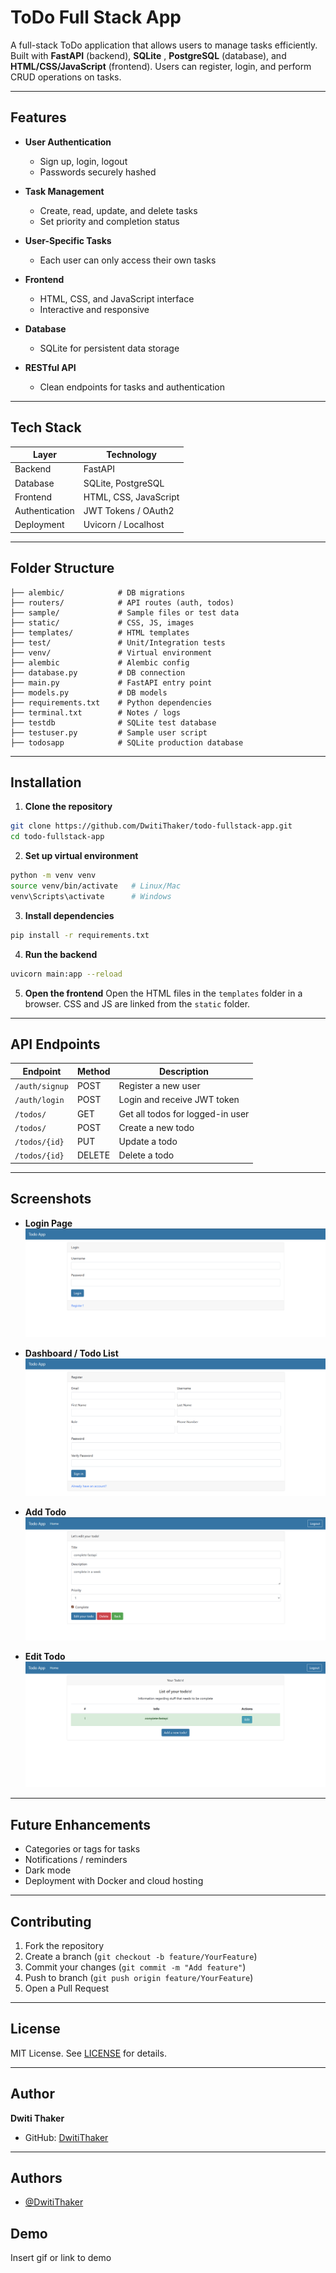 

# ToDo Full Stack App 

A full-stack ToDo application that allows users to manage tasks efficiently. Built with **FastAPI** (backend), **SQLite** , **PostgreSQL** (database), and **HTML/CSS/JavaScript** (frontend). Users can register, login, and perform CRUD operations on tasks.

---

## Features

* **User Authentication**

  * Sign up, login, logout
  * Passwords securely hashed
* **Task Management**

  * Create, read, update, and delete tasks
  * Set priority and completion status
* **User-Specific Tasks**

  * Each user can only access their own tasks
* **Frontend**

  * HTML, CSS, and JavaScript interface
  * Interactive and responsive
* **Database**

  * SQLite for persistent data storage
* **RESTful API**

  * Clean endpoints for tasks and authentication

---

## Tech Stack

| Layer          | Technology            |
| -------------- | --------------------- |
| Backend        | FastAPI               |
| Database       | SQLite, PostgreSQL    |
| Frontend       | HTML, CSS, JavaScript |
| Authentication | JWT Tokens / OAuth2   |
| Deployment     | Uvicorn / Localhost   |

---

## Folder Structure

```
├── alembic/            # DB migrations
├── routers/            # API routes (auth, todos)
├── sample/             # Sample files or test data
├── static/             # CSS, JS, images
├── templates/          # HTML templates
├── test/               # Unit/Integration tests
├── venv/               # Virtual environment
├── alembic             # Alembic config
├── database.py         # DB connection
├── main.py             # FastAPI entry point
├── models.py           # DB models
├── requirements.txt    # Python dependencies
├── terminal.txt        # Notes / logs
├── testdb              # SQLite test database
├── testuser.py         # Sample user script
├── todosapp            # SQLite production database
```

---

## Installation

1. **Clone the repository**

```bash
git clone https://github.com/DwitiThaker/todo-fullstack-app.git
cd todo-fullstack-app
```

2. **Set up virtual environment**

```bash
python -m venv venv
source venv/bin/activate   # Linux/Mac
venv\Scripts\activate      # Windows
```

3. **Install dependencies**

```bash
pip install -r requirements.txt
```

4. **Run the backend**

```bash
uvicorn main:app --reload
```

5. **Open the frontend**
   Open the HTML files in the `templates` folder in a browser. CSS and JS are linked from the `static` folder.

---

## API Endpoints

| Endpoint       | Method | Description                      |
| -------------- | ------ | -------------------------------- |
| `/auth/signup` | POST   | Register a new user              |
| `/auth/login`  | POST   | Login and receive JWT token      |
| `/todos/`      | GET    | Get all todos for logged-in user |
| `/todos/`      | POST   | Create a new todo                |
| `/todos/{id}`  | PUT    | Update a todo                    |
| `/todos/{id}`  | DELETE | Delete a todo                    |

---

## Screenshots

* **Login Page**  
  ![Login Page](Images/img1.png)

* **Dashboard / Todo List**  
  ![Dashboard](Images/img2.png)

* **Add Todo**  
  ![Add Todo](Images/img3.png)

* **Edit Todo**  
  ![Edit Todo](Images/img4.png)

---

## Future Enhancements

* Categories or tags for tasks
* Notifications / reminders
* Dark mode
* Deployment with Docker and cloud hosting

---

## Contributing

1. Fork the repository
2. Create a branch (`git checkout -b feature/YourFeature`)
3. Commit your changes (`git commit -m "Add feature"`)
4. Push to branch (`git push origin feature/YourFeature`)
5. Open a Pull Request

---

## License

MIT License. See [LICENSE](LICENSE) for details.

---

## Author

**Dwiti Thaker**

* GitHub: [DwitiThaker](https://github.com/DwitiThaker)

---





## Authors

- [@DwitiThaker](https://github.com/DwitiThaker)


## Demo

Insert gif or link to demo


